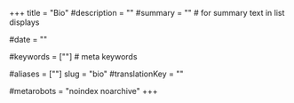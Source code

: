 +++
title = "Bio"
#description = ""
#summary = ""    # for summary text in list displays

#date = ""

#keywords = [""]   # meta keywords

#aliases = [""]
slug = "bio"
#translationKey = ""

#metarobots = "noindex noarchive"
+++
